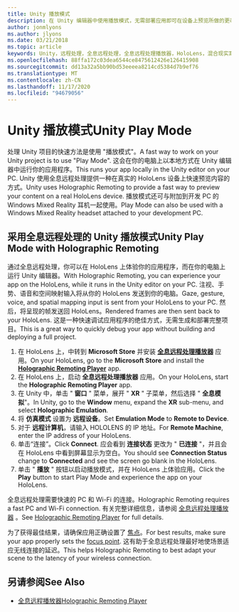 ```yaml
---
title: Unity 播放模式
description: 在 Unity 编辑器中使用播放模式，无需部署应用即可在设备上预览所做的更改。
author: jonmlyons
ms.author: jlyons
ms.date: 03/21/2018
ms.topic: article
keywords: Unity，远程处理，全息远程处理，全息远程处理播放器，HoloLens，混合现实耳机，windows mixed reality 耳机，虚拟现实耳机，unity 播放模式
ms.openlocfilehash: 88ffa172c03dea6544ce8475612426e126415908
ms.sourcegitcommit: dd13a32a5bb90bd53eeeea8214cd5384d7b9ef76
ms.translationtype: MT
ms.contentlocale: zh-CN
ms.lasthandoff: 11/17/2020
ms.locfileid: "94679056"
---
```

# <a name="unity-play-mode"></a><span data-ttu-id="eb03a-104">Unity 播放模式</span><span class="sxs-lookup"><span data-stu-id="eb03a-104">Unity Play Mode</span></span>

<span data-ttu-id="eb03a-105">处理 Unity 项目的快速方法是使用 "播放模式"。</span><span class="sxs-lookup"><span data-stu-id="eb03a-105">A fast way to work on your Unity project is to use "Play Mode".</span></span> <span data-ttu-id="eb03a-106">这会在你的电脑上以本地方式在 Unity 编辑器中运行你的应用程序。</span><span class="sxs-lookup"><span data-stu-id="eb03a-106">This runs your app locally in the Unity editor on your PC.</span></span> <span data-ttu-id="eb03a-107">Unity 使用全息远程处理提供一种在真实的 HoloLens 设备上快速预览内容的方式。</span><span class="sxs-lookup"><span data-stu-id="eb03a-107">Unity uses Holographic Remoting to provide a fast way to preview your content on a real HoloLens device.</span></span> <span data-ttu-id="eb03a-108">播放模式还可与附加到开发 PC 的 Windows Mixed Reality 耳机一起使用。</span><span class="sxs-lookup"><span data-stu-id="eb03a-108">Play Mode can also be used with a Windows Mixed Reality headset attached to your development PC.</span></span>

## <a name="unity-play-mode-with-holographic-remoting"></a><span data-ttu-id="eb03a-109">采用全息远程处理的 Unity 播放模式</span><span class="sxs-lookup"><span data-stu-id="eb03a-109">Unity Play Mode with Holographic Remoting</span></span>

<span data-ttu-id="eb03a-110">通过全息远程处理，你可以在 HoloLens 上体验你的应用程序，而在你的电脑上运行 Unity 编辑器。</span><span class="sxs-lookup"><span data-stu-id="eb03a-110">With Holographic Remoting, you can experience your app on the HoloLens, while it runs in the Unity editor on your PC.</span></span> <span data-ttu-id="eb03a-111">注视、手势、语音和空间映射输入将从你的 HoloLens 发送到你的电脑。</span><span class="sxs-lookup"><span data-stu-id="eb03a-111">Gaze, gesture, voice, and spatial mapping input is sent from your HoloLens to your PC.</span></span> <span data-ttu-id="eb03a-112">然后，将呈现的帧发送回 HoloLens。</span><span class="sxs-lookup"><span data-stu-id="eb03a-112">Rendered frames are then sent back to your HoloLens.</span></span> <span data-ttu-id="eb03a-113">这是一种快速调试应用程序的绝佳方式，无需生成和部署完整项目。</span><span class="sxs-lookup"><span data-stu-id="eb03a-113">This is a great way to quickly debug your app without building and deploying a full project.</span></span>
1. <span data-ttu-id="eb03a-114">在 HoloLens 上，中转到 **Microsoft Store** 并安装 **[全息远程处理播放器](https://www.microsoft.com/store/p/holographic-remoting-player/9nblggh4sv40)** 应用。</span><span class="sxs-lookup"><span data-stu-id="eb03a-114">On your HoloLens, go to the **Microsoft Store** and install the **[Holographic Remoting Player](https://www.microsoft.com/store/p/holographic-remoting-player/9nblggh4sv40)** app.</span></span>
2. <span data-ttu-id="eb03a-115">在 HoloLens 上，启动 **全息远程处理播放器** 应用。</span><span class="sxs-lookup"><span data-stu-id="eb03a-115">On your HoloLens, start the **Holographic Remoting Player** app.</span></span>
3. <span data-ttu-id="eb03a-116">在 Unity 中，单击 " **窗口** " 菜单，展开 " **XR** " 子菜单，然后选择 " **全息模拟**"。</span><span class="sxs-lookup"><span data-stu-id="eb03a-116">In Unity, go to the **Window** menu, expand the **XR** sub-menu, and select **Holographic Emulation**.</span></span>
4. <span data-ttu-id="eb03a-117">将 **仿真模式** 设置为 **远程设备**。</span><span class="sxs-lookup"><span data-stu-id="eb03a-117">Set **Emulation Mode** to **Remote to Device**.</span></span>
5. <span data-ttu-id="eb03a-118">对于 **远程计算机**，请输入 HOLOLENS 的 IP 地址。</span><span class="sxs-lookup"><span data-stu-id="eb03a-118">For **Remote Machine**, enter the IP address of your HoloLens.</span></span>
6. <span data-ttu-id="eb03a-119">单击“连接”。</span><span class="sxs-lookup"><span data-stu-id="eb03a-119">Click **Connect**.</span></span> <span data-ttu-id="eb03a-120">应会看到 **连接状态** 更改为 " **已连接** "，并且会在 HoloLens 中看到屏幕显示为空白。</span><span class="sxs-lookup"><span data-stu-id="eb03a-120">You should see **Connection Status** change to **Connected** and see the screen go blank in the HoloLens.</span></span>
7. <span data-ttu-id="eb03a-121">单击 " **播放** " 按钮以启动播放模式，并在 HoloLens 上体验应用。</span><span class="sxs-lookup"><span data-stu-id="eb03a-121">Click the **Play** button to start Play Mode and experience the app on your HoloLens.</span></span>

<span data-ttu-id="eb03a-122">全息远程处理需要快速的 PC 和 Wi-Fi 的连接。</span><span class="sxs-lookup"><span data-stu-id="eb03a-122">Holographic Remoting requires a fast PC and Wi-Fi connection.</span></span> <span data-ttu-id="eb03a-123">有关完整详细信息，请参阅 [全息远程处理播放器](../platform-capabilities-and-apis/holographic-remoting-player.md) 。</span><span class="sxs-lookup"><span data-stu-id="eb03a-123">See [Holographic Remoting Player](../platform-capabilities-and-apis/holographic-remoting-player.md) for full details.</span></span>

<span data-ttu-id="eb03a-124">为了获得最佳结果，请确保应用正确设置了 [焦点](focus-point-in-unity.md)。</span><span class="sxs-lookup"><span data-stu-id="eb03a-124">For best results, make sure your app properly sets the [focus point](focus-point-in-unity.md).</span></span> <span data-ttu-id="eb03a-125">这有助于全息远程处理最好地使场景适应无线连接的延迟。</span><span class="sxs-lookup"><span data-stu-id="eb03a-125">This helps Holographic Remoting to best adapt your scene to the latency of your wireless connection.</span></span>

## <a name="see-also"></a><span data-ttu-id="eb03a-126">另请参阅</span><span class="sxs-lookup"><span data-stu-id="eb03a-126">See Also</span></span>
* [<span data-ttu-id="eb03a-127">全息远程播放器</span><span class="sxs-lookup"><span data-stu-id="eb03a-127">Holographic Remoting Player</span></span>](../platform-capabilities-and-apis/holographic-remoting-player.md)
